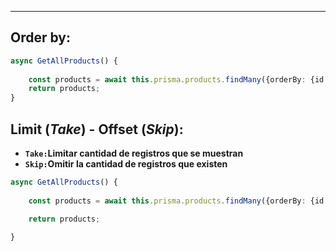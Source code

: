 
---
## Order by:
```typescript
async GetAllProducts() {
       
    const products = await this.prisma.products.findMany({orderBy: {id: 'desc'}});
    return products;
}

```


## Limit (*Take*) - Offset (*Skip*):

- **`Take:`Limitar cantidad de registros que se muestran**
- **`Skip:`Omitir la cantidad de registros que existen**

```typescript
async GetAllProducts() {
       
    const products = await this.prisma.products.findMany({orderBy: {id: 'desc'},  take: 10, skip: 3});

    return products;

}

```






